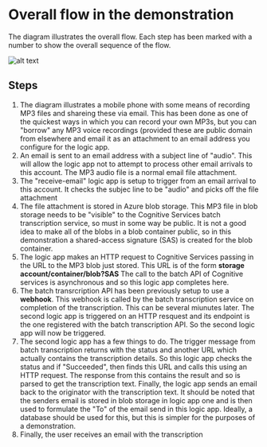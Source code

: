 # Overall flow in the demonstration

The diagram illustrates the overall flow. Each step has been marked with a number to show the overall sequence of the flow.

![alt text](https://github.com/jometzg/cognitive-speech/blob/master/demo-apps/flow-diagram.png "Flow diagram")

## Steps
1. The diagram illustrates a mobile phone with some means of recording MP3 files and shareing these via email. This has been done as one of the quickest ways in which you can record your own MP3s, but you can "borrow" any MP3 voice recordings (provided these are public domain from elsewhere and email it as an attachment to an email address you configure for the logic app. 
2. An email is sent to an email address with a subject line of "audio". This will allow the logic app not to attempt to process other email arrivals to this account. The MP3 audio file is a normal email file attachment.
3. The "receive-email" logic app is setup to trigger from an email arrival to this account. It checks the subjec line to be "audio" and picks off the file attachment
4. The file attachment is stored in Azure blob storage. This MP3 file in blob storage needs to be "visible" to the Cognitive Services batch transcription service, so must in some way be public. It is not a good idea to make all of the blobs in a blob container public, so in this demonstration a shared-access signature (SAS) is created for the blob container.
5. The logic app makes an HTTP request to Cognitive Services passing in the URL to the MP3 blob just stored. This URL is of the form __storage account/container/blob?SAS__ The call to the batch API of Cognitive services is asynchronous and so this logic app completes here.
6. The batch transrcription API has been previously setup to use a **webhook**. This webhook is called by the batch transcription service on completion of the transcription. This can be several miunutes later. The second logic app is triggered on an HTTP resquest and its endpoint is the one registered with the batch transcription API. So the second logic app will now be triggered.
7. The second logic app has a few things to do. The trigger message from batch transcription returns with the status and another URL which actually contains the transcription details. So this logic app checks the status and if "Succeeded", then finds this URL and calls this using an HTTP request. The response from this contains the result and so is parsed to get the transcription text. Finally, the logic app sends an email back to the originator with the transcription text. It should be noted that the senders email is stored in blob storage in logic app one and is then used to formulate the "To" of the email send in this logic app. Ideally, a database should be used for this, but this is simpler for the purposes of a demonstration.
8. Finally, the user receives an email with the transcription

